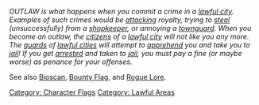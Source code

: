 *OUTLAW is what happens when you commit a crime in a [lawful
city](:Category:_Lawful_Areas "wikilink"). Examples of such crimes would
be [attacking](Kill "wikilink") royalty, trying to
[steal](Steal "wikilink") (unsuccessfully) from a
[shopkeeper](:Category:_Shopkeepers "wikilink"), or annoying a
[townguard](Townguard_Mobs "wikilink"). When you become an outlaw, the
[citizens](Citizen_Mobs "wikilink") of a [lawful
city](:Category:_Lawful_Areas "wikilink") will not like you any more.
The [guards](Townguard_Mobs "wikilink") of [lawful
cities](:Category:_Lawful_Areas "wikilink") will attempt to
[apprehend](Arrests "wikilink") you and take you to
[jail](Jail_Rooms "wikilink")! If you get [arrested](Arrests "wikilink")
and taken to [jail](Jail_Rooms "wikilink"), you must pay a fine (or
maybe worse) as penance for your offenses.*

See also [Bioscan](Bioscan "wikilink"), [Bounty
Flag](Bounty_Flag "wikilink"), and [Rogue Lore](Rogue_Lore "wikilink").

[Category: Character Flags](Category:_Character_Flags "wikilink")
[Category: Lawful Areas](Category:_Lawful_Areas "wikilink")

